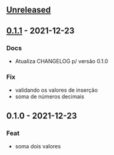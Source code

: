 <a name="unreleased"></a>
## [Unreleased]


<a name="0.1.1"></a>
## [0.1.1] - 2021-12-23
### Docs
- Atualiza CHANGELOG p/ versão 0.1.0

### Fix
- validando os valores de inserção
- soma de números decimais


<a name="0.1.0"></a>
## 0.1.0 - 2021-12-23
### Feat
- soma dois valores


[Unreleased]: https://github.com/SamLucas/teste_git_chlog/compare/0.1.1...HEAD
[0.1.1]: https://github.com/SamLucas/teste_git_chlog/compare/0.1.0...0.1.1

